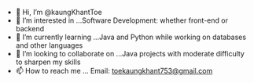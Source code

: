 - 👋 Hi, I’m @kaungKhantToe
- 👀 I’m interested in ...Software Development: whether front-end or backend
- 🌱 I’m currently learning ...Java and Python while working on databases and other languages
- 💞️ I’m looking to collaborate on ...Java projects with moderate difficulty to sharpen my skills
- 📫 How to reach me ... Email: toekaungkhant753@gmail.com
